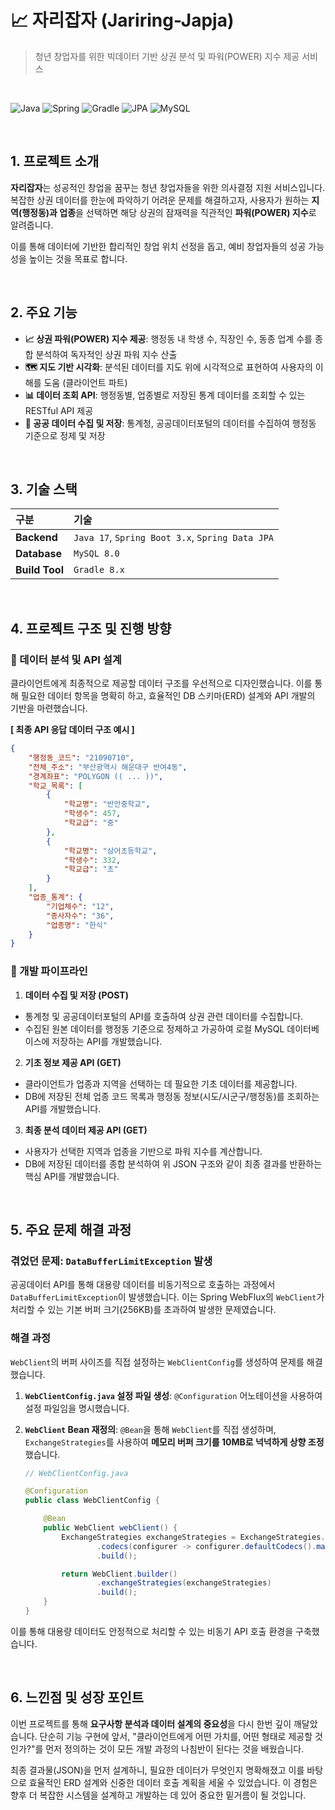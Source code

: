 # 📈 자리잡자 (Jariring-Japja)

> 청년 창업자를 위한 빅데이터 기반 상권 분석 및 파워(POWER) 지수 제공 서비스

<br>

![Java](https://img.shields.io/badge/Java-17-007396?logo=openjdk&logoColor=white)
![Spring](https://img.shields.io/badge/Spring_Boot-3.x-6DB33F?logo=spring&logoColor=white)
![Gradle](https://img.shields.io/badge/Gradle-8.x-02303A?logo=gradle&logoColor=white)
![JPA](https://img.shields.io/badge/Spring_Data_JPA-3.x-6DB33F?logo=spring&logoColor=white)
![MySQL](https://img.shields.io/badge/MySQL-8.0-4479A1?logo=mysql&logoColor=white)

<br>

## 1. 프로젝트 소개

**자리잡자**는 성공적인 창업을 꿈꾸는 청년 창업자들을 위한 의사결정 지원 서비스입니다. 복잡한 상권 데이터를 한눈에 파악하기 어려운 문제를 해결하고자, 사용자가 원하는 **지역(행정동)과 업종**을 선택하면 해당 상권의 잠재력을 직관적인 **파워(POWER) 지수**로 알려줍니다.

이를 통해 데이터에 기반한 합리적인 창업 위치 선정을 돕고, 예비 창업자들의 성공 가능성을 높이는 것을 목표로 합니다.

<br>

## 2. 주요 기능

- **📈 상권 파워(POWER) 지수 제공**: 행정동 내 학생 수, 직장인 수, 동종 업계 수를 종합 분석하여 독자적인 상권 파워 지수 산출
- **🗺️ 지도 기반 시각화**: 분석된 데이터를 지도 위에 시각적으로 표현하여 사용자의 이해를 도움 (클라이언트 파트)
- **📊 데이터 조회 API**: 행정동별, 업종별로 저장된 통계 데이터를 조회할 수 있는 RESTful API 제공
- **💾 공공 데이터 수집 및 저장**: 통계청, 공공데이터포털의 데이터를 수집하여 행정동 기준으로 정제 및 저장

<br>

## 3. 기술 스택

| 구분 | 기술 |
| :--- | :--- |
| **Backend** | `Java 17`, `Spring Boot 3.x`, `Spring Data JPA` |
| **Database** | `MySQL 8.0` |
| **Build Tool** | `Gradle 8.x` |

<br>

## 4. 프로젝트 구조 및 진행 방향

### 🔹 데이터 분석 및 API 설계
클라이언트에게 최종적으로 제공할 데이터 구조를 우선적으로 디자인했습니다. 이를 통해 필요한 데이터 항목을 명확히 하고, 효율적인 DB 스키마(ERD) 설계와 API 개발의 기반을 마련했습니다.

**[ 최종 API 응답 데이터 구조 예시 ]**
```json
{
    "행정동_코드": "21090710",
    "전체_주소": "부산광역시 해운대구 반여4동",
    "경계좌표": "POLYGON (( ... ))",
    "학교_목록": [
        {
            "학교명": "반안중학교",
            "학생수": 457,
            "학교급": "중"
        },
        {
            "학교명": "삼어초등학교",
            "학생수": 332,
            "학교급": "초"
        }
    ],
    "업종_통계": {
        "기업체수": "12",
        "종사자수": "36",
        "업종명": "한식"
    }
}
```

### 🔹 개발 파이프라인
1.  **데이터 수집 및 저장 (POST)**
  - 통계청 및 공공데이터포털의 API를 호출하여 상권 관련 데이터를 수집합니다.
  - 수집된 원본 데이터를 행정동 기준으로 정제하고 가공하여 로컬 MySQL 데이터베이스에 저장하는 API를 개발했습니다.

2.  **기초 정보 제공 API (GET)**
  - 클라이언트가 업종과 지역을 선택하는 데 필요한 기초 데이터를 제공합니다.
  - DB에 저장된 전체 업종 코드 목록과 행정동 정보(시도/시군구/행정동)를 조회하는 API를 개발했습니다.

3.  **최종 분석 데이터 제공 API (GET)**
  - 사용자가 선택한 지역과 업종을 기반으로 파워 지수를 계산합니다.
  - DB에 저장된 데이터를 종합 분석하여 위 JSON 구조와 같이 최종 결과를 반환하는 핵심 API를 개발했습니다.

<br>

## 5. 주요 문제 해결 과정

### 겪었던 문제: `DataBufferLimitException` 발생
공공데이터 API를 통해 대용량 데이터를 비동기적으로 호출하는 과정에서 `DataBufferLimitException`이 발생했습니다. 이는 Spring WebFlux의 `WebClient`가 처리할 수 있는 기본 버퍼 크기(256KB)를 초과하여 발생한 문제였습니다.

### 해결 과정
`WebClient`의 버퍼 사이즈를 직접 설정하는 `WebClientConfig`를 생성하여 문제를 해결했습니다.

1.  **`WebClientConfig.java` 설정 파일 생성**: `@Configuration` 어노테이션을 사용하여 설정 파일임을 명시했습니다.
2.  **`WebClient` Bean 재정의**: `@Bean`을 통해 `WebClient`를 직접 생성하며, `ExchangeStrategies`를 사용하여 **메모리 버퍼 크기를 10MB로 넉넉하게 상향 조정**했습니다.

    ```java
    // WebClientConfig.java

    @Configuration
    public class WebClientConfig {

        @Bean
        public WebClient webClient() {
            ExchangeStrategies exchangeStrategies = ExchangeStrategies.builder()
                    .codecs(configurer -> configurer.defaultCodecs().maxInMemorySize(10 * 1024 * 1024)) // 10MB
                    .build();

            return WebClient.builder()
                    .exchangeStrategies(exchangeStrategies)
                    .build();
        }
    }
    ```
이를 통해 대용량 데이터도 안정적으로 처리할 수 있는 비동기 API 호출 환경을 구축했습니다.

<br>

## 6. 느낀점 및 성장 포인트

이번 프로젝트를 통해 **요구사항 분석과 데이터 설계의 중요성**을 다시 한번 깊이 깨달았습니다. 단순히 기능 구현에 앞서, "클라이언트에게 어떤 가치를, 어떤 형태로 제공할 것인가?"를 먼저 정의하는 것이 모든 개발 과정의 나침반이 된다는 것을 배웠습니다.

최종 결과물(JSON)을 먼저 설계하니, 필요한 데이터가 무엇인지 명확해졌고 이를 바탕으로 효율적인 ERD 설계와 신중한 데이터 호출 계획을 세울 수 있었습니다. 이 경험은 향후 더 복잡한 시스템을 설계하고 개발하는 데 있어 중요한 밑거름이 될 것입니다.
